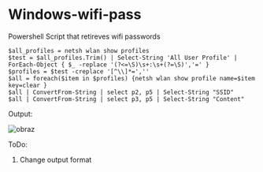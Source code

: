 # Windows-wifi-pass
Powershell Script that retireves wifi passwords

```
$all_profiles = netsh wlan show profiles
$test = $all_profiles.Trim() | Select-String 'All User Profile' | ForEach-Object { $_ -replace '(?<=\S)\s+:\s+(?=\S)','=' }
$profiles = $test -creplace '[^\\]*=','' 
$all = foreach($item in $profiles) {netsh wlan show profile name=$item key=clear } 
$all | ConvertFrom-String | select p2, p5 | Select-String "SSID" 
$all | ConvertFrom-String | select p3, p5 | Select-String "Content"
```
Output:

![obraz](https://user-images.githubusercontent.com/82705344/147459191-5bf8d6f4-3f4e-4c3c-974d-a9030c1ab826.png)


ToDo:
1. Change output format
